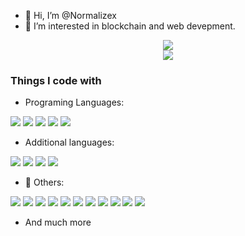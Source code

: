 - 👋 Hi, I’m @Normalizex
- 💬 I’m interested in blockchain and web devepment.

<div align="center">
<img src="https://github-profile-summary-cards.vercel.app/api/cards/profile-details?username=normalizex&theme=monokai">
</div>
<div align="center">
<img src='https://github-readme-stats.vercel.app/api/top-langs/?username=normalizex&theme=tokyonight' />
</div>

### Things I code with
- Programing Languages:
<p>
<img src="https://img.shields.io/badge/JavaScript-323330?style=for-the-badge&logo=javascript&logoColor=F7DF1E" />
<img src="https://img.shields.io/badge/TypeScript-323330?style=for-the-badge&logo=typescript&logoColor=blue" />
<img src="https://img.shields.io/badge/Solidity-323330?style=for-the-badge&logo=solidity&logoColor=white" />
<img src="https://img.shields.io/badge/Python-323330?style=for-the-badge&logo=python&logoColor=blue" />
<img src="https://img.shields.io/badge/C%23-323330?style=for-the-badge&logo=c-sharp&logoColor=green" />	  
</p>

- Additional languages:
<p>
<img src="https://img.shields.io/badge/HTML5-E34F26?style=for-the-badge&logo=html5&logoColor=white" />
<img src="https://img.shields.io/badge/CSS3-1572B6?style=for-the-badge&logo=css3&logoColor=white" />
<img src="https://img.shields.io/badge/Sass-CC6699?style=for-the-badge&logo=sass&logoColor=white" />
<img src="https://img.shields.io/badge/json-5E5C5C?style=for-the-badge&logo=json&logoColor=white" />
</p>

- 🚀 Others:
<p>

<img src="https://img.shields.io/badge/React-20232A?style=for-the-badge&logo=react&logoColor=61DAFB" />
<img src="https://img.shields.io/badge/Express.js-000000?style=for-the-badge&logo=express&logoColor=white" />
<img src="https://img.shields.io/badge/MongoDB-4EA94B?style=for-the-badge&logo=mongodb&logoColor=white" />
<img src="https://img.shields.io/badge/PostgreSQL-316192?style=for-the-badge&logo=postgresql&logoColor=white" />
<img src="https://img.shields.io/badge/Sequelize-52B0E7?style=for-the-badge&logo=Sequelize&logoColor=white" />
<img src="https://img.shields.io/badge/Bootstrap-563D7C?style=for-the-badge&logo=bootstrap&logoColor=white" />
<img src="https://img.shields.io/badge/Material%20UI-007FFF?style=for-the-badge&logo=mui&logoColor=white" />
<img src="https://img.shields.io/badge/Electron-2B2E3A?style=for-the-badge&logo=electron&logoColor=9FEAF9" />
<img src="https://img.shields.io/badge/Redux-593D88?style=for-the-badge&logo=redux&logoColor=white" />
<img src="https://img.shields.io/badge/web3.js-F16822?style=for-the-badge&logo=web3.js&logoColor=white" />
<img src="https://img.shields.io/badge/Jest-C21325?style=for-the-badge&logo=jest&logoColor=white" />
</p>

- And much more
